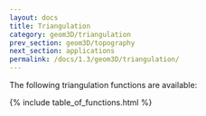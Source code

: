 ```yaml
---
layout: docs
title: Triangulation
category: geom3D/triangulation
prev_section: geom3D/topography
next_section: applications
permalink: /docs/1.3/geom3D/triangulation/
---
```


The following triangulation functions are available:

{% include table_of_functions.html %}
